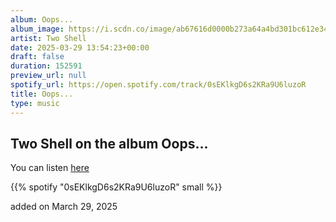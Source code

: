 ```yaml
---
album: Oops...
album_image: https://i.scdn.co/image/ab67616d0000b273a64a4bd301bc612e34e70cbf
artist: Two Shell
date: 2025-03-29 13:54:23+00:00
draft: false
duration: 152591
preview_url: null
spotify_url: https://open.spotify.com/track/0sEKlkgD6s2KRa9U6luzoR
title: Oops...
type: music
---
```



## Two Shell on the album Oops...

You can listen [here](https://open.spotify.com/track/0sEKlkgD6s2KRa9U6luzoR)

{{% spotify "0sEKlkgD6s2KRa9U6luzoR" small %}}

added on March 29, 2025